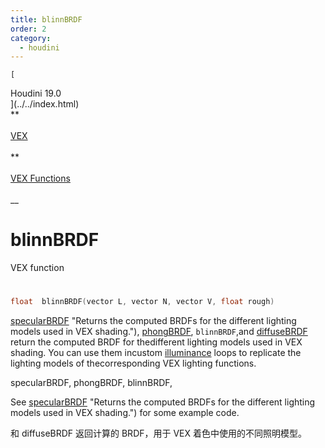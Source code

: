 ```yaml
---
title: blinnBRDF
order: 2
category:
  - houdini
---
```

    
    [  
Houdini 19.0  
](../../index.html)  
**  
[  
VEX  
](../index.html)  
**  
[  
VEX Functions  
](index.html)  
\_\_

# blinnBRDF

VEX function

#

```c
float  blinnBRDF(vector L, vector N, vector V, float rough)
```

[specularBRDF](specularBRDF.html) "Returns the computed BRDFs for the different
lighting models used in VEX shading."), [phongBRDF](phongBRDF.html),
`blinnBRDF`,and [diffuseBRDF](diffuseBRDF.html) return the computed BRDF for
thedifferent lighting models used in VEX shading. You can use them incustom
[illuminance](illuminance.html "Loops through all light sources in the scene,
calling the light shader for each light source to set the Cl and L global
variables.") loops to replicate the lighting models of thecorresponding VEX
lighting functions.

specularBRDF, phongBRDF, blinnBRDF,

See [specularBRDF](specularBRDF.html) "Returns the computed BRDFs for the
different lighting models used in VEX shading.") for some example code.

和 diffuseBRDF 返回计算的 BRDF，用于 VEX 着色中使用的不同照明模型。
